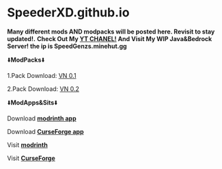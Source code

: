 # SpeederXD.github.io 
__Many different mods AND modpacks will be posted here. Revisit to stay updated!.__
__Check Out My [YT CHANEL!](https://www.youtube.com/@speederxd7039) And Visit My WIP Java&Bedrock Server! the ip is SpeedGenzs.minehut.gg__

⬇️**ModPacks**⬇️                                                                          

1.Pack Download: [VN 0.1](https://github.com/SpeederXD/SpeederXD.github.io/raw/main/VN%201.20.2-0.1.zip)

2.Pack Download: [VN 0.2](https://github.com/SpeederXD/SpeederXD.github.io/raw/main/VN%201.20.2%20v0.2-0.2.zip)

⬇️**ModApps&Sits**⬇️

Download [__modrinth app__](https://modrinth.com/app)

Download [__CurseForge app__](https://www.curseforge.com/download/app)

Visit [__modrinth__](https://modrinth.com)

Visit [__CurseForge__](https://www.curseforge.com)
